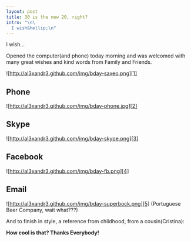 ```yaml
--- 
layout: post
title: 30 is the new 20, right?
intro: "\n\
  I wish&hellip;\n"
---
```


I wish…

Opened the computer(and phone) today morning and was welcomed with many great
wishes and kind words from Family and Friends.

![http://al3xandr3.github.com/img/bday-saxeo.png][1]

## Phone

![http://al3xandr3.github.com/img/bday-phone.jpg][2]

## Skype

![http://al3xandr3.github.com/img/bday-skype.png][3]

## Facebook

![http://al3xandr3.github.com/img/bday-fb.png][4]

## Email

![http://al3xandr3.github.com/img/bday-superbock.png][5] (Portuguese Beer
Company, wait what???)

And to finish in style, a reference from childhood, from a cousin(Cristina):

  
  

**How cool is that? Thanks Everybody!**

   [1]: http://al3xandr3.github.com/img/bday-saxeo.png
   [2]: http://al3xandr3.github.com/img/bday-phone.jpg
   [3]: http://al3xandr3.github.com/img/bday-skype.png
   [4]: http://al3xandr3.github.com/img/bday-fb.png
   [5]: http://al3xandr3.github.com/img/bday-superbock.png

